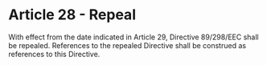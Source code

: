 # Article 28 - Repeal


With effect from the date indicated in Article 29, Directive 89/298/EEC shall be repealed. References to the repealed Directive shall be construed as references to this Directive.
